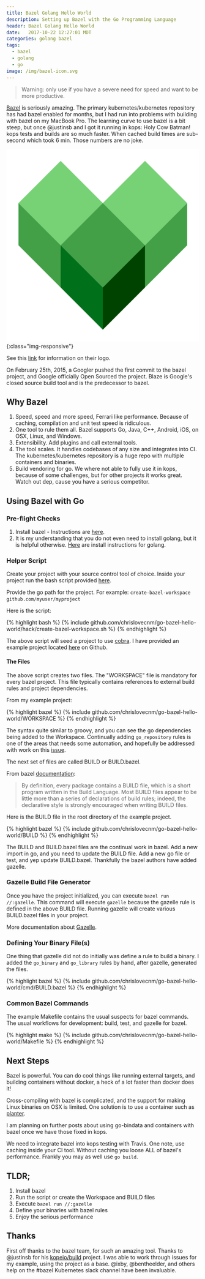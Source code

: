```yaml
---
title: Bazel Golang Hello World
description: Setting up Bazel with the Go Programming Language
header: Bazel Golang Hello World
date:   2017-10-22 12:27:01 MDT
categories: golang bazel
tags:
  - bazel
  - golang
  - go
image: /img/bazel-icon.svg
---
```


> Warning: only use if you have a severe need for speed and want to be more
productive.

[Bazel](https://bazel.build) is seriously amazing.  The primary
kubernetes/kubernetes repository has had bazel enabled for months, but I had run
into problems with building with bazel on my MacBook Pro. The learning curve to
use bazel is a bit steep, but once @justinsb and I got it running in kops: Holy
Cow Batman!  kops tests and builds are so much faster. When cached build times
are sub-second which took 6 min.  Those numbers are no joke.

![Bazel Logo](/img/bazel-icon.svg){:class="img-responsive"}

See this [link](https://blog.bazel.build/2017/07/05/new-logo-and-homepage.html)
for information on their logo.

On February 25th, 2015, a Googler pushed the first commit to the bazel project,
and Google officially Open Sourced the project.  Blaze is Google's closed source
build tool and is the predecessor to bazel.

## Why Bazel

1. Speed, speed and more speed, Ferrari like performance. Because of caching,
compilation and unit test speed is ridiculous.
1. One tool to rule them all. Bazel supports Go, Java, C++, Android, iOS, on
 OSX, Linux, and Windows.
1. Extensibility. Add plugins and call external tools.
1. The tool scales. It handles codebases of any size and integrates into CI.
  The kubernetes/kubernetes repository is a huge repo with multiple containers
  and binaries.
1. Build vendoring for go.  We where not able to fully use it in kops, because
 of some challenges, but for other projects it works great. Watch out dep, cause
 you have a serious competitor.

## Using Bazel with Go

### Pre-flight Checks

1. Install bazel - Instructions are [here](https://docs.bazel.build/versions/master/install.html).
2. It is my understanding that you do not even need to install golang, but it is helpful otherwise. [Here](https://golang.org/doc/install) are install
 instructions for golang.

### Helper Script

Create your project with your source control tool of choice.  Inside your
project run the bash script provided [here](https://github.com/chrislovecnm/go-bazel-hello-world/blob/master/hack/create-bazel-workspace.sh).

Provide the go path for the project.  For example: `create-bazel-workspace
github.com/myuser/myproject`

Here is the script:

{% highlight bash %}
{% include github.com/chrislovecnm/go-bazel-hello-world/hack/create-bazel-workspace.sh %}
{% endhighlight %}

The above script will seed a project to use
[cobra](https://github.com/spf13/cobra). I have provided an example project
located [here](https://github.com/chrislovecnm/go-bazel-hello-world) on Github.

#### The Files

The above script creates two files.  The "WORKSPACE" file is mandatory for every
bazel project. This file typically contains references to external build rules
and project dependencies.

From my example project:

{% highlight bazel %}
{% include github.com/chrislovecnm/go-bazel-hello-world/WORKSPACE %}
{% endhighlight %}

The syntax quite similar to groovy, and you can see the go dependencies being
added to the Workspace.  Continually adding `go_repository` rules is one of the
areas that needs some automation, and hopefully be addressed with work on this
[issue](https://github.com/bazelbuild/rules_go/issues/389).

The next set of files are called BUILD or BUILD.bazel.

From bazel [documentation](https://docs.bazel.build/versions/master/build-ref.html#BUILD_files):

> By definition, every package contains a BUILD file, which is a short program
written in the Build Language. Most BUILD files appear to be little more than a
series of declarations of build rules; indeed, the declarative style is strongly
encouraged when writing BUILD files.

Here is the BUILD file in the root directory of the example project.

{% highlight bazel %}
{% include github.com/chrislovecnm/go-bazel-hello-world/BUILD %}
{% endhighlight %}

The BUILD and BUILD.bazel files are the continual work in bazel.  Add a new
import in go, and you need to update the BUILD file. Add a new go file or test,
and yep update BUILD.bazel.  Thankfully the bazel authors have added gazelle.

### Gazelle Build File Generator

Once you have the project initialized, you can execute `bazel run //:gazelle`.
This command will execute `gazelle` because the gazelle rule is defined in the
above BUILD file.  Running gazelle will create various BUILD.bazel files in your
project.

More documentation about [Gazelle](https://github.com/bazelbuild/rules_go/blob/master/go/tools/gazelle/README.rst).

### Defining Your Binary File(s)

One thing that gazelle did not do initially was define a rule to build a binary.
I added the `go_binary` and `go_library` rules by hand, after gazelle, generated
the files.

{% highlight bazel %}
{% include github.com/chrislovecnm/go-bazel-hello-world/cmd/BUILD.bazel %}
{% endhighlight %}


### Common Bazel Commands

The example Makefile contains the usual suspects for bazel commands.  The usual
workflows for development: build, test, and gazelle for bazel.

{% highlight make %}
{% include github.com/chrislovecnm/go-bazel-hello-world/Makefile %}
{% endhighlight %}

## Next Steps

Bazel is powerful. You can do cool things like running external targets, and
building containers without docker, a heck of a lot faster than docker does it!

Cross-compiling with bazel is complicated, and the support for making Linux
binaries on OSX is limited. One solution is to use a container such as
[planter](https://github.com/kubernetes/test-infra/tree/master/planter).

I am planning on further posts about using go-bindata and containers with bazel
once we have those fixed in kops.

We need to integrate bazel into kops testing with Travis.  One note, use caching
inside your CI tool.  Without caching you loose ALL of bazel's performance.
Frankly you may as well use `go build`.

## TLDR;

1. Install bazel
1. Run the script or create the Workspace and BUILD files
1. Execute `bazel run //:gazelle`
1. Define your binaries with bazel rules
1. Enjoy the serious performance

## Thanks

First off thanks to the bazel team, for such an amazing tool. Thanks to
@justinsb for his [kopeio/build](https://github.com/kopeio/build) project.  I
was able to work through issues for my example, using the project as a base.
@ixby, @bentheelder, and others help on the #bazel Kubernetes slack channel have
been invaluable.
